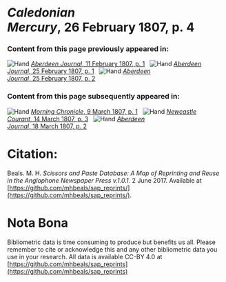 # *Caledonian Mercury*, 26 February 1807, p. 4  
  
### Content from this page previously appeared in:  
![Hand](http://scissorsandpaste.net/wp-content/uploads/2017/06/smallhandpointer.png) [*Aberdeen Journal*, 11 February 1807, p. 1](https://mhbeals.github.io/sap_html/Aberdeen-Journal/Aberdeen-Journal-11-February-1807-p-1)  
![Hand](http://scissorsandpaste.net/wp-content/uploads/2017/06/smallhandpointer.png) [*Aberdeen Journal*, 25 February 1807, p. 1](https://mhbeals.github.io/sap_html/Aberdeen-Journal/Aberdeen-Journal-25-February-1807-p-1)  
![Hand](http://scissorsandpaste.net/wp-content/uploads/2017/06/smallhandpointer.png) [*Aberdeen Journal*, 25 February 1807, p. 2](https://mhbeals.github.io/sap_html/Aberdeen-Journal/Aberdeen-Journal-25-February-1807-p-2)  
  
### Content from this page subsequently appeared in:  
![Hand](http://scissorsandpaste.net/wp-content/uploads/2017/06/smallhandpointer.png) [*Morning Chronicle*, 9 March 1807, p. 1](https://mhbeals.github.io/sap_html/Morning-Chronicle/Morning-Chronicle-9-March-1807-p-1)  
![Hand](http://scissorsandpaste.net/wp-content/uploads/2017/06/smallhandpointer.png) [*Newcastle Courant*, 14 March 1807, p. 3](https://mhbeals.github.io/sap_html/Newcastle-Courant/Newcastle-Courant-14-March-1807-p-3)  
![Hand](http://scissorsandpaste.net/wp-content/uploads/2017/06/smallhandpointer.png) [*Aberdeen Journal*, 18 March 1807, p. 2](https://mhbeals.github.io/sap_html/Aberdeen-Journal/Aberdeen-Journal-18-March-1807-p-2)  


# Citation: 

Beals. M. H. *Scissors and Paste Database: A Map of Reprinting and Reuse in the Anglophone Newspaper Press v.1.0.1.* 2 June 2017. Available at [https://github.com/mhbeals/sap_reprints/](https://github.com/mhbeals/sap_reprints/). 

# Nota Bona

Bibliometric data is time consuming to produce but benefits us all. Please remember to cite or acknowledge this and any other bibliometric data you use in your research. All data is available CC-BY 4.0 at [https://github.com/mhbeals/sap_reprints](https://github.com/mhbeals/sap_reprints)